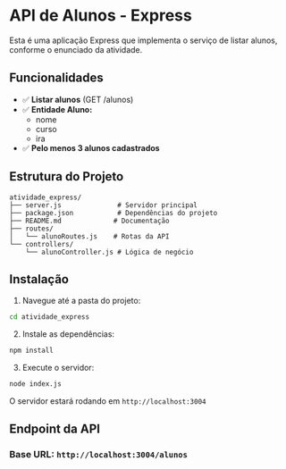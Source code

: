 # API de Alunos - Express

Esta é uma aplicação Express que implementa o serviço de listar alunos, conforme o enunciado da atividade.

## Funcionalidades

- ✅ **Listar alunos** (GET /alunos)
- ✅ **Entidade Aluno:**
  - nome
  - curso
  - ira
- ✅ **Pelo menos 3 alunos cadastrados**

## Estrutura do Projeto

```
atividade_express/
├── server.js              # Servidor principal
├── package.json           # Dependências do projeto
├── README.md             # Documentação
├── routes/
│   └── alunoRoutes.js    # Rotas da API
└── controllers/
    └── alunoController.js # Lógica de negócio
```

## Instalação

1. Navegue até a pasta do projeto:

```bash
cd atividade_express
```

2. Instale as dependências:

```bash
npm install
```

3. Execute o servidor:

```bash
node index.js
```

O servidor estará rodando em `http://localhost:3004`

## Endpoint da API

### Base URL: `http://localhost:3004/alunos`